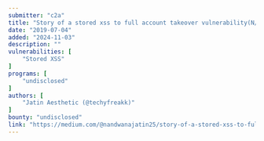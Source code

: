 ```yaml
---
submitter: "c2a"
title: "Story of a stored xss to full account takeover vulnerability(N/A to accepted)"
date: "2019-07-04"
added: "2024-11-03"
description: ""
vulnerabilities: [
    "Stored XSS"
]
programs: [
    "undisclosed"
]
authors: [
    "Jatin Aesthetic (@techyfreakk)"
]
bounty: "undisclosed"
link: "https://medium.com/@nandwanajatin25/story-of-a-stored-xss-to-full-account-takeover-vulnerability-n-a-to-accepted-8478aa5e0d8e"
---
```





